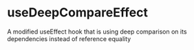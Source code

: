 # useDeepCompareEffect

A modified useEffect hook that is using deep comparison on its dependencies instead of reference equality
